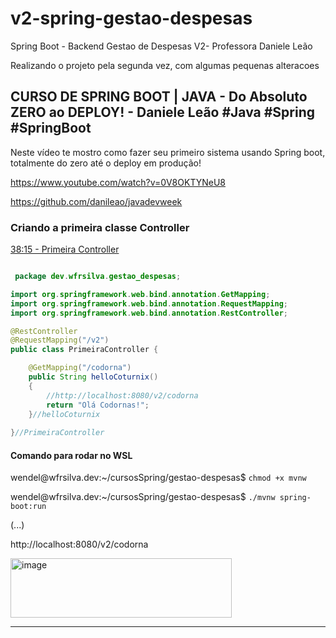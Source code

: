 # v2-spring-gestao-despesas

Spring Boot - Backend Gestao de Despesas V2- Professora Daniele Leão

Realizando o projeto pela segunda vez, com algumas pequenas alteracoes


## CURSO DE SPRING BOOT | JAVA - Do Absoluto ZERO ao DEPLOY! - Daniele Leão #Java #Spring #SpringBoot

Neste vídeo te mostro como fazer seu primeiro sistema usando Spring boot, totalmente do zero até o deploy em produção!

https://www.youtube.com/watch?v=0V8OKTYNeU8


https://github.com/danileao/javadevweek

### Criando a primeira classe Controller
[38:15 - Primeira Controller](https://youtu.be/0V8OKTYNeU8?t=2295)

```java

 package dev.wfrsilva.gestao_despesas;

import org.springframework.web.bind.annotation.GetMapping;
import org.springframework.web.bind.annotation.RequestMapping;
import org.springframework.web.bind.annotation.RestController;

@RestController
@RequestMapping("/v2")
public class PrimeiraController {

    @GetMapping("/codorna")
    public String helloCoturnix()
    {
        //http://localhost:8080/v2/codorna
        return "Olá Codornas!";
    }//helloCoturnix
    
}//PrimeiraController


```

#### Comando para rodar no WSL

wendel@​wfrsilva.dev:~/cursosSpring/gestao-despesas$ `chmod +x mvnw`


wendel@​wfrsilva.dev:~/cursosSpring/gestao-despesas$ `./mvnw spring-boot:run`


(...)


http://localhost:8080/v2/codorna

<img width="354" height="95" alt="image" src="https://github.com/user-attachments/assets/334a9fcc-bf21-4fbf-af15-af91602b1562" />


---



